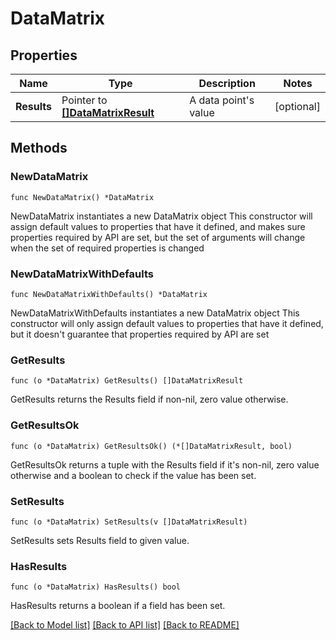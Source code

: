 # DataMatrix

## Properties

Name | Type | Description | Notes
------------ | ------------- | ------------- | -------------
**Results** | Pointer to [**[]DataMatrixResult**](DataMatrixResult.md) | A data point&#39;s value | [optional] 

## Methods

### NewDataMatrix

`func NewDataMatrix() *DataMatrix`

NewDataMatrix instantiates a new DataMatrix object
This constructor will assign default values to properties that have it defined,
and makes sure properties required by API are set, but the set of arguments
will change when the set of required properties is changed

### NewDataMatrixWithDefaults

`func NewDataMatrixWithDefaults() *DataMatrix`

NewDataMatrixWithDefaults instantiates a new DataMatrix object
This constructor will only assign default values to properties that have it defined,
but it doesn't guarantee that properties required by API are set

### GetResults

`func (o *DataMatrix) GetResults() []DataMatrixResult`

GetResults returns the Results field if non-nil, zero value otherwise.

### GetResultsOk

`func (o *DataMatrix) GetResultsOk() (*[]DataMatrixResult, bool)`

GetResultsOk returns a tuple with the Results field if it's non-nil, zero value otherwise
and a boolean to check if the value has been set.

### SetResults

`func (o *DataMatrix) SetResults(v []DataMatrixResult)`

SetResults sets Results field to given value.

### HasResults

`func (o *DataMatrix) HasResults() bool`

HasResults returns a boolean if a field has been set.


[[Back to Model list]](../README.md#documentation-for-models) [[Back to API list]](../README.md#documentation-for-api-endpoints) [[Back to README]](../README.md)


